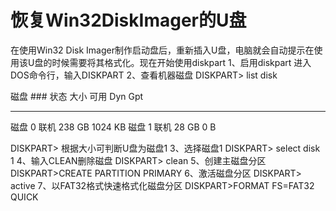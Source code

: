 # 恢复Win32DiskImager的U盘
在使用Win32 Disk Imager制作启动盘后，重新插入U盘，电脑就会自动提示在使用该U盘的时候需要将其格式化。现在开始使用diskpart 
1、启用diskpart 
进入DOS命令行，输入DISKPART 
2、查看机器磁盘 
DISKPART> list disk

磁盘 ### 状态 大小 可用 Dyn Gpt 
-------- ------------- ------- ------- --- --- 
磁盘 0 联机 238 GB 1024 KB 
磁盘 1 联机 28 GB 0 B

DISKPART> 
根据大小可判断U盘为磁盘1 
3、选择磁盘1 
DISKPART> select disk 1 
4、输入CLEAN删除磁盘 
DISKPART> clean 
5、创建主磁盘分区 
DISKPART>CREATE PARTITION PRIMARY 
6、激活磁盘分区 
DISKPART> active 
7、以FAT32格式快速格式化磁盘分区 
DISKPART>FORMAT FS=FAT32 QUICK